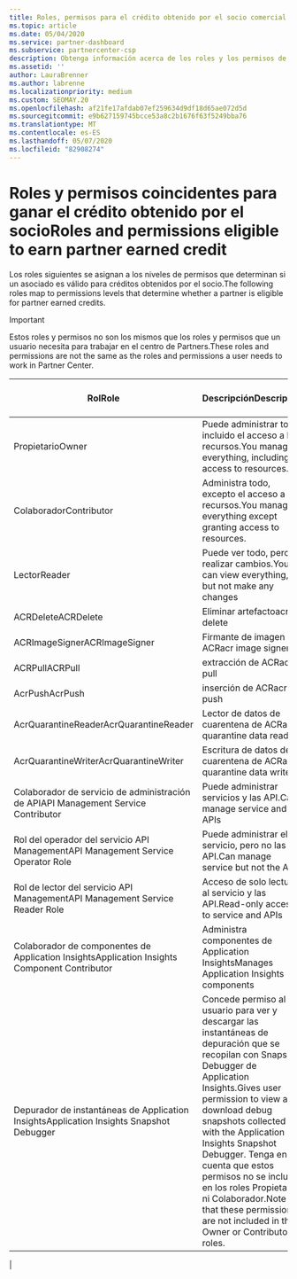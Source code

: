 ```yaml
---
title: Roles, permisos para el crédito obtenido por el socio comercial
ms.topic: article
ms.date: 05/04/2020
ms.service: partner-dashboard
ms.subservice: partnercenter-csp
description: Obtenga información acerca de los roles y los permisos de los asociados para poder ganar créditos obtenidos por asociados (PEC). Estos difieren de los roles para trabajar en el centro de Partners.
ms.assetid: ''
author: LauraBrenner
ms.author: labrenne
ms.localizationpriority: medium
ms.custom: SEOMAY.20
ms.openlocfilehash: af21fe17afdab07ef259634d9df18d65ae072d5d
ms.sourcegitcommit: e9b627159745bcce53a8c2b1676f63f5249bba76
ms.translationtype: MT
ms.contentlocale: es-ES
ms.lasthandoff: 05/07/2020
ms.locfileid: "82908274"
---
```

# <a name="roles-and-permissions-eligible-to-earn-partner-earned-credit"></a><span data-ttu-id="5676c-104">Roles y permisos coincidentes para ganar el crédito obtenido por el socio</span><span class="sxs-lookup"><span data-stu-id="5676c-104">Roles and permissions eligible to earn partner earned credit</span></span>

<span data-ttu-id="5676c-105">Los roles siguientes se asignan a los niveles de permisos que determinan si un asociado es válido para créditos obtenidos por el socio.</span><span class="sxs-lookup"><span data-stu-id="5676c-105">The following roles map to permissions levels that determine whether a partner is eligible for partner earned credits.</span></span>

>[!Important]
><span data-ttu-id="5676c-106">Estos roles y permisos no son los mismos que los roles y permisos que un usuario necesita para trabajar en el centro de Partners.</span><span class="sxs-lookup"><span data-stu-id="5676c-106">These roles and permissions are not the same as the roles and permissions a user needs to work in Partner Center.</span></span>

|<span data-ttu-id="5676c-107">**Rol**</span><span class="sxs-lookup"><span data-stu-id="5676c-107">**Role**</span></span>   |<span data-ttu-id="5676c-108">**Descripción**</span><span class="sxs-lookup"><span data-stu-id="5676c-108">**Description**</span></span>   |<span data-ttu-id="5676c-109">**PEC válido**</span><span class="sxs-lookup"><span data-stu-id="5676c-109">**PEC eligible**</span></span>   |
|-----------------|:------------------|:--------------|
|<span data-ttu-id="5676c-110">Propietario</span><span class="sxs-lookup"><span data-stu-id="5676c-110">Owner</span></span>  |<span data-ttu-id="5676c-111">Puede administrar todo, incluido el acceso a los recursos.</span><span class="sxs-lookup"><span data-stu-id="5676c-111">You manage everything, including access to resources.</span></span>|<span data-ttu-id="5676c-112">Sí</span><span class="sxs-lookup"><span data-stu-id="5676c-112">Yes</span></span>|
|<span data-ttu-id="5676c-113">Colaborador</span><span class="sxs-lookup"><span data-stu-id="5676c-113">Contributor</span></span> |<span data-ttu-id="5676c-114">Administra todo, excepto el acceso a los recursos.</span><span class="sxs-lookup"><span data-stu-id="5676c-114">You manage everything except granting access to resources.</span></span>|<span data-ttu-id="5676c-115">Sí</span><span class="sxs-lookup"><span data-stu-id="5676c-115">Yes</span></span>|
|<span data-ttu-id="5676c-116">Lector</span><span class="sxs-lookup"><span data-stu-id="5676c-116">Reader</span></span>|<span data-ttu-id="5676c-117">Puede ver todo, pero no realizar cambios.</span><span class="sxs-lookup"><span data-stu-id="5676c-117">You can view everything, but not make any changes</span></span>|<span data-ttu-id="5676c-118">No</span><span class="sxs-lookup"><span data-stu-id="5676c-118">No</span></span>|
|<span data-ttu-id="5676c-119">ACRDelete</span><span class="sxs-lookup"><span data-stu-id="5676c-119">ACRDelete</span></span>|<span data-ttu-id="5676c-120">Eliminar artefacto</span><span class="sxs-lookup"><span data-stu-id="5676c-120">acr delete</span></span>|<span data-ttu-id="5676c-121">Sí</span><span class="sxs-lookup"><span data-stu-id="5676c-121">Yes</span></span>|
|<span data-ttu-id="5676c-122">ACRImageSigner</span><span class="sxs-lookup"><span data-stu-id="5676c-122">ACRImageSigner</span></span>|<span data-ttu-id="5676c-123">Firmante de imagen de ACR</span><span class="sxs-lookup"><span data-stu-id="5676c-123">acr image signer</span></span>|<span data-ttu-id="5676c-124">Sí</span><span class="sxs-lookup"><span data-stu-id="5676c-124">Yes</span></span>|
|<span data-ttu-id="5676c-125">ACRPull</span><span class="sxs-lookup"><span data-stu-id="5676c-125">ACRPull</span></span>|<span data-ttu-id="5676c-126">extracción de ACR</span><span class="sxs-lookup"><span data-stu-id="5676c-126">acr pull</span></span>|<span data-ttu-id="5676c-127">Sí</span><span class="sxs-lookup"><span data-stu-id="5676c-127">Yes</span></span>|
|<span data-ttu-id="5676c-128">AcrPush</span><span class="sxs-lookup"><span data-stu-id="5676c-128">AcrPush</span></span>|<span data-ttu-id="5676c-129">inserción de ACR</span><span class="sxs-lookup"><span data-stu-id="5676c-129">acr push</span></span>|<span data-ttu-id="5676c-130">Sí</span><span class="sxs-lookup"><span data-stu-id="5676c-130">Yes</span></span>|
|<span data-ttu-id="5676c-131">AcrQuarantineReader</span><span class="sxs-lookup"><span data-stu-id="5676c-131">AcrQuarantineReader</span></span>|<span data-ttu-id="5676c-132">Lector de datos de cuarentena de ACR</span><span class="sxs-lookup"><span data-stu-id="5676c-132">acr quarantine data reader</span></span>|<span data-ttu-id="5676c-133">No</span><span class="sxs-lookup"><span data-stu-id="5676c-133">No</span></span>|
|<span data-ttu-id="5676c-134">AcrQuarantineWriter</span><span class="sxs-lookup"><span data-stu-id="5676c-134">AcrQuarantineWriter</span></span>| <span data-ttu-id="5676c-135">Escritura de datos de cuarentena de ACR</span><span class="sxs-lookup"><span data-stu-id="5676c-135">acr quarantine data writer</span></span>|<span data-ttu-id="5676c-136">Sí</span><span class="sxs-lookup"><span data-stu-id="5676c-136">Yes</span></span>|
|<span data-ttu-id="5676c-137">Colaborador de servicio de administración de API</span><span class="sxs-lookup"><span data-stu-id="5676c-137">API Management Service Contributor</span></span>|<span data-ttu-id="5676c-138">Puede administrar servicios y las API.</span><span class="sxs-lookup"><span data-stu-id="5676c-138">Can manage service and the APIs</span></span>|<span data-ttu-id="5676c-139">Sí</span><span class="sxs-lookup"><span data-stu-id="5676c-139">Yes</span></span>|
|<span data-ttu-id="5676c-140">Rol del operador del servicio API Management</span><span class="sxs-lookup"><span data-stu-id="5676c-140">API Management Service Operator Role</span></span>|<span data-ttu-id="5676c-141">Puede administrar el servicio, pero no las API.</span><span class="sxs-lookup"><span data-stu-id="5676c-141">Can manage service but not the APIs</span></span>|<span data-ttu-id="5676c-142">Sí</span><span class="sxs-lookup"><span data-stu-id="5676c-142">Yes</span></span>|
|<span data-ttu-id="5676c-143">Rol de lector del servicio API Management</span><span class="sxs-lookup"><span data-stu-id="5676c-143">API Management Service Reader Role</span></span>|<span data-ttu-id="5676c-144">Acceso de solo lectura al servicio y las API.</span><span class="sxs-lookup"><span data-stu-id="5676c-144">Read-only access to service and APIs</span></span>|<span data-ttu-id="5676c-145">No</span><span class="sxs-lookup"><span data-stu-id="5676c-145">No</span></span>|
|<span data-ttu-id="5676c-146">Colaborador de componentes de Application Insights</span><span class="sxs-lookup"><span data-stu-id="5676c-146">Application Insights Component Contributor</span></span>|<span data-ttu-id="5676c-147">Administra componentes de Application Insights</span><span class="sxs-lookup"><span data-stu-id="5676c-147">Manages Application Insights components</span></span>|<span data-ttu-id="5676c-148">Sí</span><span class="sxs-lookup"><span data-stu-id="5676c-148">Yes</span></span>|
|<span data-ttu-id="5676c-149">Depurador de instantáneas de Application Insights</span><span class="sxs-lookup"><span data-stu-id="5676c-149">Application Insights Snapshot Debugger</span></span>|<span data-ttu-id="5676c-150">Concede permiso al usuario para ver y descargar las instantáneas de depuración que se recopilan con Snapshot Debugger de Application Insights.</span><span class="sxs-lookup"><span data-stu-id="5676c-150">Gives user permission to view and download debug snapshots collected with the Application Insights Snapshot Debugger.</span></span> <span data-ttu-id="5676c-151">Tenga en cuenta que estos permisos no se incluyen en los roles Propietario ni Colaborador.</span><span class="sxs-lookup"><span data-stu-id="5676c-151">Note that these permissions are not included in the Owner or Contributor roles.</span></span>|<span data-ttu-id="5676c-152">Sí</span><span class="sxs-lookup"><span data-stu-id="5676c-152">Yes</span></span>|
|